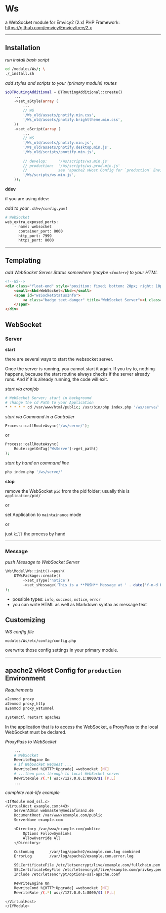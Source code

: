 
# Ws

a WebSocket module for Emvicy2 (2.x) PHP Framework: https://github.com/emvicy/Emvicy/tree/2.x

---

## Installation

_run install bash script_    
~~~bash
cd /modules/Ws/; \
./_install.sh
~~~

_add styles and scripts to your (primary module) routes_  
~~~php
$oDTRoutingAdditional = DTRoutingAdditional::create()
    ...
    ->set_aStyle(array (
        ...    
        // WS
        '/Ws_old/assets/pnotify.min.css',
        '/Ws_old/assets/pnotify.brighttheme.min.css',
    ))
    ->set_aScript(array (
        ...
        // WS
        '/Ws_old/assets/pnotify.min.js',
        '/Ws_old/assets/pnotify.desktop.min.js',
        '/Ws_old/scripts/pnotify.min.js',
        
        // develop:     '/Ws/scripts/ws.min.js'
        // production:  '/Ws/scripts/ws.prod.min.js'
        //              see 'apache2 vHost Config for `production` Environment' below
        '/Ws/scripts/ws.min.js',
    ));
~~~


**ddev** 

if you are using ddev:

_add to your `.ddev/config.yaml`_  
~~~bash
# WebSocket
web_extra_exposed_ports:
    - name: websocket
      container_port: 8000
      http_port: 7999
      https_port: 8000
~~~

---

## Templating

_add WebSocket Server Status somewhere (maybe `<footer>`) to your HTML_  
~~~html
<!--WS-->
<div class="float-end" style="position: fixed; bottom: 20px; right: 10px; margin: 0 10px !important;">
    <small><kbd>WebSocket</kbd></small>
    <span id="wsSocketStatusInfo">
		<a class="badge text-danger" title="WebSocket Server"><i class="fa fa-exclamation-triangle"></i></a>
	</span>
</div>
~~~

## WebSocket

### Server

**start**

there are several ways to start the websocket server.  

Once the server is running, you cannot start it again. If you try to, nothing happens, because the 
start routine always checks if the server already runs. And if it is already running, the code will exit.


_start via cronjob_    
~~~bash
# WebSocket Server; start in background
# change the cd Path to your Application
* * * * * cd /var/www/html/public; /usr/bin/php index.php '/ws/serve/' > /dev/null 2>/dev/null & echo $!
~~~

_start via Command in a Controller_    
~~~php
Process::callRouteAsync('/ws/serve/');
~~~
or
~~~php
Process::callRouteAsync(
    Route::getOnTag('WsServe')->get_path()
);
~~~

_start by hand on command line_  
~~~php
php index.php '/ws/serve/'
~~~

**stop**

remove the WebSocket `pid` from the pid folder; usually this is `application/pid/`

or

set Application to `maintainance` mode

or

just `kill` the process by hand

---

### Message

_push Message to WebSocket Server_
~~~php
\Ws\Model\Ws::init()->push(
    DTWsPackage::create()
        ->set_sType('notice')
        ->set_sMessage('This is a **PUSH** Message at ' . date('Y-m-d H:i:s'))
);
~~~

- possible types: `info`, `success`, `notice`, `error`
- you can write HTML as well as Markdown syntax as message text


## Customizing

_WS config file_  
~~~
modules/Ws/etc/config/config.php
~~~

overwrite those config settings in your primary module.

---

## apache2 vHost Config for `production` Environment

_Requirements_
~~~bash
a2enmod proxy
a2enmod proxy_http
a2enmod proxy_wstunnel

systemctl restart apache2
~~~

In the application that is to access the WebSocket, a
ProxyPass to the local WebSocket must be declared.

_ProxyPass to WebSocket_
~~~bash
    ...
    # WebSocket
    RewriteEngine On
    # if WebSocket Request ...
    RewriteCond %{HTTP:Upgrade} =websocket [NC]
    # ...then pass through to local WebSocket server
    RewriteRule /(.*) ws://127.0.0.1:8000/$1 [P,L]
    ...
~~~

_complete real-life example_
~~~bash
<IfModule mod_ssl.c>
<VirtualHost example.com:443>
    ServerAdmin webmaster@mediafinanz.de
    DocumentRoot /var/www/example.com/public
    ServerName example.com

    <Directory /var/www/example.com/public>
        Options FollowSymlinks
        AllowOverride All
    </Directory>

    CustomLog       /var/log/apache2/example.com.log combined
    ErrorLog        /var/log/apache2/example.com.error.log

    SSLCertificateFile /etc/letsencrypt/live/example.com/fullchain.pem
    SSLCertificateKeyFile /etc/letsencrypt/live/example.com/privkey.pem
    Include /etc/letsencrypt/options-ssl-apache.conf

    RewriteEngine On
    RewriteCond %{HTTP:Upgrade} =websocket [NC]
    RewriteRule /(.*) ws://127.0.0.1:8000/$1 [P,L]

</VirtualHost>
</IfModule>
~~~
